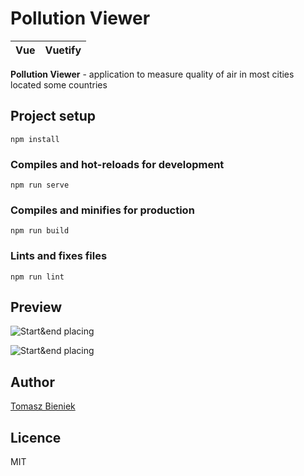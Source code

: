# Pollution Viewer
| Vue | Vuetify |
|--|--|

**Pollution Viewer** - application to measure quality of air in most cities located some countries

##
## Project setup
```
npm install
```

### Compiles and hot-reloads for development
```
npm run serve
```

### Compiles and minifies for production
```
npm run build
```

### Lints and fixes files
```
npm run lint
```

## Preview

![Start&end placing](https://media.giphy.com/media/ZeRhOWAK9VFI46wEqS/giphy.gif)


![Start&end placing](https://media.giphy.com/media/YqPS9hkA6vDfcT1A6t/giphy.gif)

## Author
[Tomasz Bieniek](https://github.com/Bienqq)

## Licence
MIT